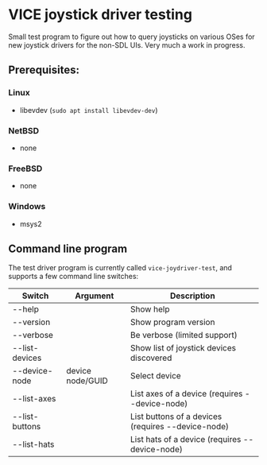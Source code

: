 # VICE joystick driver testing

Small test program to figure out how to query joysticks on various OSes for new
joystick drivers for the non-SDL UIs.
Very much a work in progress.

## Prerequisites:

### Linux

- libevdev (`sudo apt install libevdev-dev`)

### NetBSD

- none

### FreeBSD

- none

### Windows

- msys2


## Command line program

The test driver program is currently called `vice-joydriver-test`, and supports
a few command line switches:

| Switch            | Argument          | Description                                           |
| ----------------- | ----------------- | ----------------------------------------------------- |
| --help            |                   | Show help                                             |
| --version         |                   | Show program version                                  |
| --verbose         |                   | Be verbose (limited support)                          |
| --list-devices    |                   | Show list of joystick devices discovered              |
| --device-node     | device node/GUID  | Select device                                         |
| --list-axes       |                   | List axes of a device (requires --device-node)        |
| --list-buttons    |                   | List buttons of a devices (requires --device-node)    |
| --list-hats       |                   | List hats of a device (requires --device-node)        |
